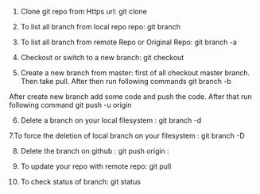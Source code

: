 1. Clone git repo from Https url:
  git clone <Repo Https url>
  
2. To list all branch from local repo repo:
   git branch
   
3. To list all branch from remote Repo or Original Repo:
  git branch -a
  
4. Checkout or switch to a new branch:
  git checkout <branch-name>

5. Create a new branch from master:
  first of all checkout master branch. Then take pull. After then run following commands
  git branch -b <new-branch-name>
  
  After create new branch add some code and push the code. After that run following command
  git push -u origin <new-branch-name>

6. Delete a branch on your local filesystem :
    git branch -d <branch name>

7.To force the deletion of local branch on your filesystem :
  git branch -D <branch-name>
  
8. Delete the branch on github :
  git push origin : <branch name>
  
9. To update your repo with remote repo:
  git pull
  
10. To check status of branch:
  git status
